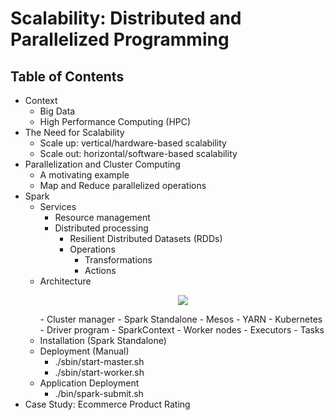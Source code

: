 # Scalability: Distributed and Parallelized Programming
## Table of Contents
- Context
  - Big Data
  - High Performance Computing (HPC)
- The Need for Scalability
  - Scale up: vertical/hardware-based scalability
  - Scale out: horizontal/software-based scalability
- Parallelization and Cluster Computing
  - A motivating example
  - Map and Reduce parallelized operations
- Spark
  - Services
    - Resource management
    - Distributed processing
      - Resilient Distributed Datasets (RDDs)
      - Operations
        - Transformations
        - Actions
  - Architecture
    <p align="center">
        <img src="https://spark.apache.org/docs/latest/img/cluster-overview.png"/>
    </p>
    - Cluster manager
      - Spark Standalone
      - Mesos
      - YARN
      - Kubernetes
    - Driver program
      - SparkContext
    - Worker nodes
    - Executors
    - Tasks
  - Installation (Spark Standalone)
  - Deployment (Manual)
    - ./sbin/start-master.sh
    - ./sbin/start-worker.sh
  - Application Deployment
    - ./bin/spark-submit.sh
- Case Study: Ecommerce Product Rating